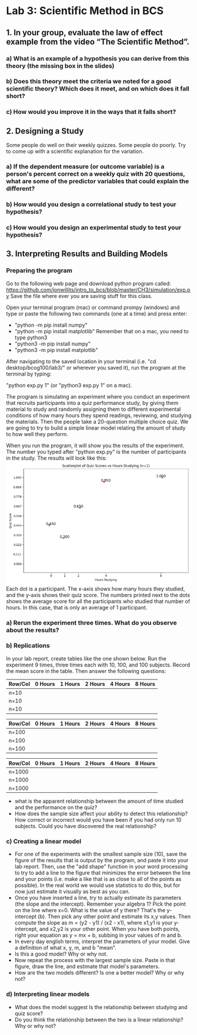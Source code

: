 # Lab 3: Scientific Method in BCS

## 1. In your group, evaluate the law of effect example from the video “The Scientific Method”.

### a) What is an example of a hypothesis you can derive from this theory (the missing box in the slides)
### b) Does this theory meet the criteria we noted for a good scientific theory? Which does it meet, and on which does it fall short?
### c) How would you improve it in the ways that it falls short?

## 2. Designing a Study

Some people do well on their weekly quizzes. Some people do poorly. Try to come up with a scientific explanation for the variation. 

### a) If the dependent measure (or outcome variable) is a person's percent correct on a weekly quiz with 20 questions, what are some of the predictor variables that could explain the different?
### b) How would you design a correlational study to test your hypothesis?
### c) How would you design an experimental study to test your hypothesis?

## 3. Interpreting Results and Building Models

### Preparing the program
Go to the following web page and download python program called:
https://github.com/jonwillits/intro_to_bcs/blob/master/CH3/simulation/exp.py
Save the file where ever you are saving stuff for this class.

Open your terminal program (mac) or command prompy (windows) and type or paste the following two commands (one at a time) and press enter:
- "python -m pip install numpy"
- "python -m pip install matplotlib"
Remember that on a mac, you need to type python3
- "python3 -m pip install numpy"
- "python3 -m pip install matplotlib"

After navigating to the saved location in your terminal (i.e. "cd desktop/bcog100/lab3/" or wherever you saved it), run the program at the terminal by
typing:

"python exp.py 1" (or "python3 exp.py 1" on a mac).

The program is simulating an experiment where you conduct an experiment that recruits participants into a quiz performance study, by giving them material 
to study and randomly assigning them to different experimental conditions of how many hours they spend readings, reviewing, and studying the materials. 
Then the people take a 20-question multiple choice quiz. 
We are going to try to build a simple linear model relating the amount of study to how well they perform.

When you run the program, it will show you the results of the experiment. 
The number you typed after "python exp.py" is the number of participants in the study.
The results will look like this:
![Results for study with n=1](results1.png)
Each dot is a participant. The x-axis shows how many hours they studied, and the y-axis shows their quiz score. 
The numbers printed next to the dots shows the average score for all the participants who studied that number of hours.
In this case, that is only an average of 1 participant.

### a) Rerun the experiment three times. What do you observe about the results?

### b) Replications

In your lab report, create tables like the one shown below. Run the experiment 9 times, three times each with 10, 100, and 100 subjects. 
Record the mean score in the table. Then answer the following questions:

| Row/Col | 0 Hours | 1 Hours | 2 Hours | 4 Hours | 8 Hours |
|---------|---------|---------|---------|---------|---------|
| n=10    |         |         |         |         |         |
| n=10    |         |         |         |         |         |
| n=10    |         |         |         |         |         |

| Row/Col | 0 Hours | 1 Hours | 2 Hours | 4 Hours | 8 Hours |
|---------|---------|---------|---------|---------|---------|
| n=100   |         |         |         |         |         |
| n=100   |         |         |         |         |         |
| n=100   |         |         |         |         |         |

| Row/Col | 0 Hours | 1 Hours | 2 Hours | 4 Hours | 8 Hours |
|---------|---------|---------|---------|---------|---------|
| n=1000  |         |         |         |         |         |
| n=1000  |         |         |         |         |         |
| n=1000  |         |         |         |         |         |

- what is the apparent relationship between the amount of time studied and the performance on the quiz?
- How does the sample size affect your ability to detect this relationship? How correct or incorrect would you have been
if you had only run 10 subjects. Could you have discovered the real relationship?

### c) Creating a linear model
- For one of the experiments with the smallest sample size (10), save the figure of the results that is output by the program, and paste it into your lab report.
Then, use the "add shape" function in your word processing to try to add a line to the figure that minimizes the error between the
line and your points (i.e. make a like that is as close to all of the points as possible). In the real world we would use statistics 
to do this, but for now just estimate it visually as best as you can.
- Once you have inserted a line, try to actually estimate its parameters (the slope and the intercept). Remember your algebra 1?
Pick the point on the line where x=0. What is the value of y there? That's the y-intercept (b). Then pick any other point and estimate its
x,y values. Then compute the slope as m = (y2 - y1) / (x2 - x1), where x1,y1 is your y-intercept, and x2,y2 is your other point. When you have both 
points, right your equation as y = mx + b, subbing in your values of m and b.
- In every day english terms, interpret the parameters of your model. Give a definition of what x, y, m, and b "mean".
- Is this a good model? Why or why not.
- Now repeat the process with the largest sample size. Paste in that figure, draw the line, and estimate that model's parameters.
- How are the two models different? Is one a better model? Why or why not?

### d) Interpreting linear models
- What does the model suggest Is the relationship between studying and quiz score?
- Do you think the relationship between the two is a linear relationship? Why or why not?